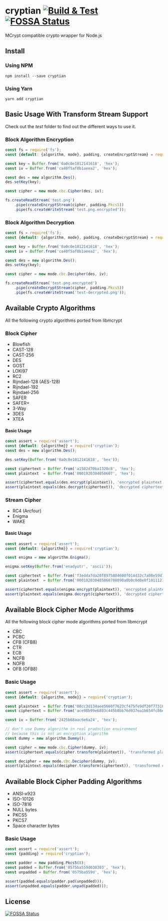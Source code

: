 # cryptian [![Build & Test](https://github.com/tugrul/cryptian/actions/workflows/build-test.yml/badge.svg)](https://github.com/tugrul/cryptian/actions/workflows/build-test.yml) [![FOSSA Status](https://app.fossa.io/api/projects/git%2Bgithub.com%2Ftugrul%2Fcryptian.svg?type=shield)](https://app.fossa.io/projects/git%2Bgithub.com%2Ftugrul%2Fcryptian?ref=badge_shield)

MCrypt compatible crypto wrapper for Node.js

## Install

### Using NPM

```
npm install --save cryptian
```

### Using Yarn

```
yarn add cryptian
```

## Basic Usage With Transform Stream Support

Check out the *test* folder to find out the different ways to use it.

### Block Algorithm Encryption

```javascript
const fs = require('fs');
const {default: {algorithm, mode}, padding, createEncryptStream} = require('cryptian');

const key = Buffer.from('0a0c0e1012141618', 'hex');
const iv = Buffer.from('ca40f5af0b1aeea2', 'hex');

const des = new algorithm.Des();
des.setKey(key);

const cipher = new mode.cbc.Cipher(des, iv);

fs.createReadStream('test.png')
    .pipe(createEncryptStream(cipher, padding.Pkcs5))
    .pipe(fs.createWriteStream('test.png.encrypted'));
```

### Block Algorithm Decryption

```javascript
const fs = require('fs');
const {default: {algorithm, mode}, padding, createDecryptStream} = require('cryptian');

const key = Buffer.from('0a0c0e1012141618', 'hex');
const iv = Buffer.from('ca40f5af0b1aeea2', 'hex');

const des = new algorithm.Des();
des.setKey(key);

const cipher = new mode.cbc.Decipher(des, iv);

fs.createReadStream('test.png.encrypted')
    .pipe(createDecryptStream(cipher, padding.Pkcs5))
    .pipe(fs.createWriteStream('test-decrypted.png'));
```


## Available Crypto Algorithms

All the following crypto algorithms ported from libmcrypt

### Block Cipher

* Blowfish
* CAST-128
* CAST-256
* DES
* GOST
* LOKI97
* RC2
* Rijndael-128 (AES-128)
* Rijndael-192
* Rijndael-256
* SAFER
* SAFER+
* 3-Way
* 3DES
* XTEA

#### Basic Usage

```javascript
const assert = require('assert');
const {default: {algorithm}} = require('cryptian');
const des = new algorithm.Des();

des.setKey(Buffer.from('0a0c0e1012141618', 'hex'));

const ciphertext = Buffer.from('a1502d70ba1320c8', 'hex');
const plaintext  = Buffer.from('0001020304050607', 'hex');

assert(ciphertext.equals(des.encrypt(plaintext)), 'encrypted plaintext should equal to ciphertext');
assert(plaintext.equals(des.decrypt(ciphertext)), 'decrypted ciphertext should equal to plaintext');
```

### Stream Cipher

* RC4 (Arcfour)
* Enigma
* WAKE

#### Basic Usage

```javascript
const assert = require('assert');
const {default: {algorithm}} = require('cryptian');

const enigma = new algorithm.Enigma();

enigma.setKey(Buffer.from('enadyotr', 'ascii'));

const ciphertext = Buffer.from('f3edda7da20f8975884600f014d32c7a08e59d7b', 'hex');
const plaintext  = Buffer.from('000102030405060708090a0b0c0d0e0f10111213', 'hex');

assert(ciphertext.equals(enigma.encrypt(plaintext)), 'encrypted plaintext should equal to ciphertext');
assert(plaintext.equals(enigma.decrypt(ciphertext)), 'decrypted ciphertext should equal to plaintext');
```

## Available Block Cipher Mode Algorithms

All the following block cipher mode algorithms ported from libmcrypt

* CBC
* PCBC
* CFB (CFB8)
* CTR
* ECB
* NCFB
* NOFB
* OFB (OFB8)

### Basic Usage

```javascript
const assert = require('assert');
const {default: {algorithm, mode}} = require('cryptian');

const plaintext  = Buffer.from('88cc3d134aee5660f7623cf475fe9df20f773180bd70b0ef2aae00910ba087a1', 'hex');
const ciphertext = Buffer.from('ace98b99e6803c445b8bb76d937ea1b654fc86ed2e0e11597e52867c25ae96f8', 'hex');

const iv = Buffer.from('2425b68aac6e6a24', 'hex');

// don't use Dummy algorithm in real production environment 
// because this is not an encryption algorithm
const dummy = new algorithm.Dummy(); 

const cipher = new mode.cbc.Cipher(dummy, iv);
assert(ciphertext.equals(cipher.transform(plaintext)), 'transformed plaintext should be equal to ciphertext');

const decipher = new mode.cbc.Decipher(dummy, iv);
assert(plaintext.equals(decipher.transform(ciphertext)), 'transformed ciphertext should be equal to plaintext');
```

## Available Block Cipher Padding Algorithms

* ANSI-x923
* ISO-10126
* ISO-7816
* NULL bytes
* PKCS5
* PKCS7
* Space character bytes

### Basic Usage

```javascript
const assert = require('assert');
const {padding} = require('cryptian');

const padder = new padding.Pkcs5(8);
const padded = Buffer.from('0575ba559d030303', 'hex');
const unpadded = Buffer.from('0575ba559d', 'hex');

assert(padded.equals(padder.pad(unpadded)));
assert(unpadded.equals(padder.unpad(padded)));
```

## License
[![FOSSA Status](https://app.fossa.io/api/projects/git%2Bgithub.com%2Ftugrul%2Fcryptian.svg?type=large)](https://app.fossa.io/projects/git%2Bgithub.com%2Ftugrul%2Fcryptian?ref=badge_large)
